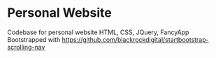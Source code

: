 # Personal Website

Codebase for personal website
HTML, CSS, JQuery, FancyApp
Bootstrapped with https://github.com/blackrockdigital/startbootstrap-scrolling-nav
